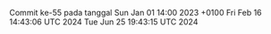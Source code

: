 Commit ke-55 pada tanggal Sun Jan 01 14:00 2023 +0100
Fri Feb 16 14:43:06 UTC 2024
Tue Jun 25 19:43:15 UTC 2024
